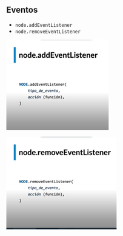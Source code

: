 ## Eventos
* `node.addEventListener`
* `node.removeEventListener`

![Event Listener](assets/AddeventListener.png)

![Remove Listener](assets/removeListener.png)
